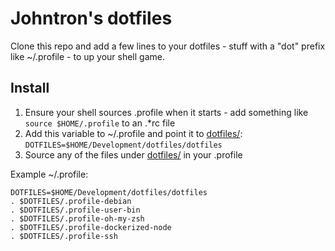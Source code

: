 # Johntron's dotfiles

Clone this repo and add a few lines to your dotfiles - stuff with a "dot" prefix like ~/.profile - to up your shell game.

## Install

1. Ensure your shell sources .profile when it starts - add something like `source $HOME/.profile` to an .*rc file
2. Add this variable to ~/.profile and point it to [dotfiles/](dotfiles/): `DOTFILES=$HOME/Development/dotfiles/dotfiles`
3. Source any of the files under [dotfiles/](dotfiles/) in your .profile

Example ~/.profile:

```shell
DOTFILES=$HOME/Development/dotfiles/dotfiles
. $DOTFILES/.profile-debian
. $DOTFILES/.profile-user-bin
. $DOTFILES/.profile-oh-my-zsh
. $DOTFILES/.profile-dockerized-node
. $DOTFILES/.profile-ssh
```

